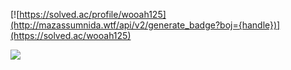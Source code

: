 [![https://solved.ac/profile/wooah125](http://mazassumnida.wtf/api/v2/generate_badge?boj={handle})](https://solved.ac/wooah125)

![](https://github-profile-summary-cards.vercel.app/api/cards/profile-details?username=dltkdgns3435&theme=solarized)
